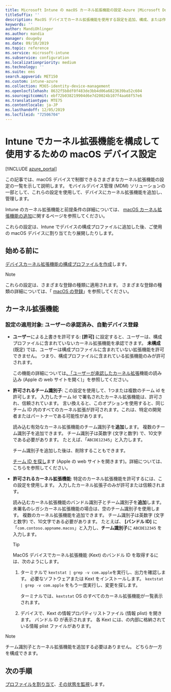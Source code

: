 ```yaml
---
title: Microsoft Intune の macOS カーネル拡張機能の設定-Azure |Microsoft Docs
titleSuffix: ''
description: MacOS デバイスでカーネル拡張機能を使用する設定を追加、構成、または作成します。 また、承認された拡張機能のオーバーライド、チーム識別子からのすべての拡張の許可、または Microsoft Intune での特定の拡張機能またはアプリの許可をユーザーに許可します。
keywords: ''
author: MandiOhlinger
ms.author: mandia
manager: dougeby
ms.date: 09/10/2019
ms.topic: reference
ms.service: microsoft-intune
ms.subservice: configuration
ms.localizationpriority: medium
ms.technology: ''
ms.suite: ems
search.appverid: MET150
ms.custom: intune-azure
ms.collection: M365-identity-device-management
ms.openlocfilehash: 8632f5b8df0f483de3bb4d06a6823639ba52c604
ms.sourcegitcommit: ebf72b038219904d6e7d20024b107f4aa68f57e6
ms.translationtype: MTE75
ms.contentlocale: ja-JP
ms.lasthandoff: 12/05/2019
ms.locfileid: "72506704"
---
```

# <a name="macos-device-settings-to-configure-and-use-kernel-extensions-in-intune"></a>Intune でカーネル拡張機能を構成して使用するための macOS デバイス設定

[!INCLUDE [azure_portal](../includes/azure_portal.md)]

この記事では、macOS デバイスで制御できるさまざまなカーネル拡張機能の設定の一覧を示して説明します。 モバイルデバイス管理 (MDM) ソリューションの一部として、これらの設定を使用して、デバイスにカーネル拡張機能を追加し、管理します。

Intune のカーネル拡張機能と前提条件の詳細については、 [macOS カーネル拡張機能の追加](../kernel-extensions-overview-macos.md)に関するページを参照してください。

これらの設定は、Intune でデバイスの構成プロファイルに追加した後、ご使用の macOS デバイスに割り当てたり展開したりします。

## <a name="before-you-begin"></a>始める前に

[デバイスカーネル拡張機能の構成プロファイルを作成](../kernel-extensions-overview-macos.md)します。

> [!NOTE]
> これらの設定は、さまざまな登録の種類に適用されます。 さまざまな登録の種類の詳細については、「 [macOS の登録](../macos-enroll.md)」を参照してください。

## <a name="kernel-extensions"></a>カーネル拡張機能

### <a name="settings-apply-to-user-approved-automated-device-enrollment"></a>設定の適用対象: ユーザーの承認済み、自動デバイス登録

- **ユーザー**による上書きを許可する: **[許可]** に設定すると、ユーザーは、構成プロファイルに含まれていないカーネル拡張機能を承認できます。 **未構成**(既定) では、ユーザーは構成プロファイルに含まれていない拡張機能を許可できません。 つまり、構成プロファイルに含まれている拡張機能のみが許可されます。

  この機能の詳細については[、「ユーザーが承認したカーネル拡張](https://developer.apple.com/library/archive/technotes/tn2459/_index.html)機能の読み込み (Apple の web サイトを開く)」を参照してください。

- **許可されるチーム識別子**: この設定を使用して、1つまたは複数のチーム id を許可します。 入力したチーム Id で署名されたカーネル拡張機能は、許可され、信頼されています。 言い換えると、このオプションを使用すると、同じチーム ID 内のすべてのカーネル拡張が許可されます。これは、特定の開発者またはパートナーである可能性があります。

  読み込む有効なカーネル拡張機能のチーム識別子を**追加**します。 複数のチーム識別子を追加できます。 チーム識別子は英数字 (文字と数字) で、10文字である必要があります。 たとえば、「`ABCDE12345`」と入力します。

  チーム識別子を追加した後は、削除することもできます。

  [チーム ID を探し](https://help.apple.com/developer-account/#/dev55c3c710c)ます (Apple の web サイトを開きます)。詳細については、こちらを参照してください。

- **許可されるカーネル拡張機能**: 特定のカーネル拡張機能を許可するには、この設定を使用します。 入力したカーネル拡張子のみが許可または信頼されます。 

  読み込むカーネル拡張機能のバンドル識別子とチーム識別子を**追加**します。 未署名のレガシカーネル拡張機能の場合は、空のチーム識別子を使用します。 複数のカーネル拡張機能を追加できます。 チーム識別子は英数字 (文字と数字) で、10文字である必要があります。 たとえば、 **[バンドル ID]** に「`com.contoso.appname.macos`」と入力し、**チーム識別子**に `ABCDE12345` を入力します。

  > [!TIP]
  > MacOS デバイスでカーネル拡張機能 (Kext) のバンドル ID を取得するには、次のようにします。
  >
  > 1. ターミナルで `kextstat | grep -v com.apple`を実行し、出力を確認します。 必要なソフトウェアまたは Kext をインストールします。 `kextstat | grep -v com.apple` をもう一度実行し、変更を探します。
  >
  >    ターミナルでは、`kextstat` OS のすべてのカーネル拡張機能が一覧表示されます。 
  >
  > 2. デバイスで、Kext の情報プロパティリストファイル (情報 plist) を開きます。 バンドル ID が表示されます。 各 Kext には、の内部に格納されている情報 plist ファイルがあります。 

> [!NOTE]
> チーム識別子とカーネル拡張機能を追加する必要はありません。 どちらか一方を構成できます。

## <a name="next-steps"></a>次の手順

[プロファイルを割り当て](../device-profile-assign.md)、[その状態を監視](../device-profile-monitor.md)します。

